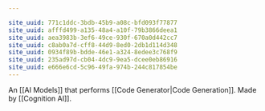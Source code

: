 ```yaml
---

site_uuid: 771c1ddc-3bdb-45b9-a08c-bfd093f77877
site_uuid: afffd499-a135-48a4-a10f-79b3866deea1
site_uuid: aea3983b-3ef6-49ce-930f-670a0d442cc7
site_uuid: c8ab0a7d-cff8-44d9-8ed0-2db1d114d348
site_uuid: 0934f89b-bdde-46e1-a324-8edee3c768f9
site_uuid: 235ad97d-cb04-4dc9-9ea5-dcee0eb86916
site_uuid: e666e6cd-5c96-49fa-974b-244c817854be
---
```

An [[AI Models]] that performs [[Code Generator|Code Generation]].  Made by [[Cognition AI]].
